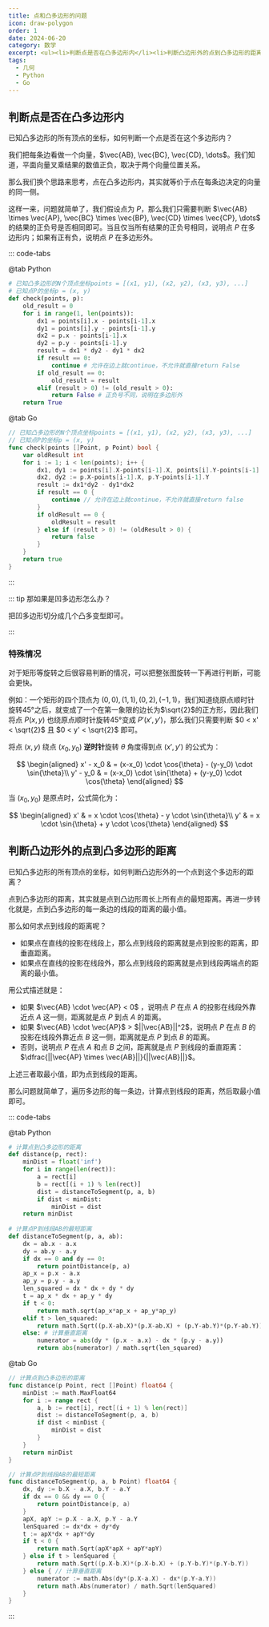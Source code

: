 ```yaml
---
title: 点和凸多边形的问题
icon: draw-polygon
order: 1
date: 2024-06-20
category: 数学
excerpt: <ul><li>判断点是否在凸多边形内</li><li>判断凸边形外的点到凸多边形的距离</li></ul>
tags:
  - 几何
  - Python
  - Go
---
```


## 判断点是否在凸多边形内

已知凸多边形的所有顶点的坐标，如何判断一个点是否在这个多边形内？

我们把每条边看做一个向量，$\vec{AB}, \vec{BC}, \vec{CD}, \dots$。我们知道，平面向量叉乘结果的数值正负，取决于两个向量位置关系。

那么我们换个思路来思考，点在凸多边形内，其实就等价于点在每条边决定的向量的同一侧。

这样一来，问题就简单了，我们假设点为 $P$，那么我们只需要判断 $\vec{AB} \times \vec{AP}, \vec{BC} \times \vec{BP}, \vec{CD} \times \vec{CP}, \dots$ 的结果的正负号是否相同即可。当且仅当所有结果的正负号相同，说明点 $P$ 在多边形内；如果有正有负，说明点 $P$ 在多边形外。

::: code-tabs

@tab Python

```python :no-collapsed-lines
# 已知凸多边形的N个顶点坐标points = [(x1, y1), (x2, y2), (x3, y3), ...]
# 已知点P的坐标p = (x, y)
def check(points, p):
    old_result = 0
    for i in range(1, len(points)):
        dx1 = points[i].x - points[i-1].x
        dy1 = points[i].y - points[i-1].y
        dx2 = p.x - points[i-1].x
        dy2 = p.y - points[i-1].y
        result = dx1 * dy2 - dy1 * dx2
        if result == 0:
            continue # 允许在边上就continue，不允许就直接return False
        if old_result == 0:
            old_result = result
        elif (result > 0) != (old_result > 0):
            return False # 正负号不同，说明在多边形外
    return True
```

@tab Go

```go :no-collapsed-lines
// 已知凸多边形的N个顶点坐标points = [(x1, y1), (x2, y2), (x3, y3), ...]
// 已知点P的坐标p = (x, y)
func check(points []Point, p Point) bool {
    var oldResult int
    for i := 1; i < len(points); i++ {
        dx1, dy1 := points[i].X-points[i-1].X, points[i].Y-points[i-1].Y
        dx2, dy2 := p.X-points[i-1].X, p.Y-points[i-1].Y
        result := dx1*dy2 - dy1*dx2
        if result == 0 {
            continue // 允许在边上就continue，不允许就直接return false
        }
        if oldResult == 0 {
            oldResult = result
        } else if (result > 0) != (oldResult > 0) {
            return false
        }
    }
    return true
}
```

:::

::: tip 那如果是凹多边形怎么办？

把凹多边形切分成几个凸多变型即可。

:::

### 特殊情况

对于矩形等旋转之后很容易判断的情况，可以把整张图旋转一下再进行判断，可能会更快。

例如：一个矩形的四个顶点为 $(0, 0), (1, 1), (0, 2), (-1, 1)$，我们知道绕原点顺时针旋转45°之后，就变成了一个在第一象限的边长为$\sqrt{2}$的正方形，因此我们将点 $P(x, y)$ 也绕原点顺时针旋转45°变成 $P'(x', y')$，那么我们只需要判断 $0 < x' < \sqrt{2}$ 且 $0 < y' < \sqrt{2}$ 即可。

将点 $(x, y)$ 绕点 $(x_0, y_0)$ **逆时针**旋转 $\theta$ 角度得到点 $(x', y')$ 的公式为：

$$
\begin{aligned}
x' - x_0 & = (x-x_0) \cdot \cos{\theta} - (y-y_0) \cdot \sin{\theta}\\
y' - y_0 & = (x-x_0) \cdot \sin{\theta} + (y-y_0) \cdot \cos{\theta}
\end{aligned}
$$

当 $(x_0, y_0)$ 是原点时，公式简化为：

$$
\begin{aligned}
x' & = x \cdot \cos{\theta} - y \cdot \sin{\theta}\\
y' & = x \cdot \sin{\theta} + y \cdot \cos{\theta}
\end{aligned}
$$

## 判断凸边形外的点到凸多边形的距离

已知凸多边形的所有顶点的坐标，如何判断凸边形外的一个点到这个多边形的距离？

点到凸多边形的距离，其实就是点到凸边形周长上所有点的最短距离。再进一步转化就是，点到凸多边形的每一条边的线段的距离的最小值。

那么如何求点到线段的距离呢？
- 如果点在直线的投影在线段上，那么点到线段的距离就是点到投影的距离，即垂直距离。
- 如果点在直线的投影在线段外，那么点到线段的距离就是点到线段两端点的距离的最小值。

用公式描述就是：
  - 如果 $\vec{AB} \cdot \vec{AP} < 0$ ，说明点 $P$ 在点 $A$ 的投影在线段外靠近点 $A$ 这一侧，距离就是点 $P$ 到点 $A$ 的距离。
  - 如果 $\vec{AB} \cdot \vec{AP}$ > $||\vec{AB}||^2$，说明点 $P$ 在点 $B$ 的投影在线段外靠近点 $B$ 这一侧，距离就是点 $P$ 到点 $B$ 的距离。
  - 否则，说明点 $P$ 在点 $A$ 和点 $B$ 之间，距离就是点 $P$ 到线段的垂直距离：$\dfrac{||\vec{AP} \times \vec{AB}||}{||\vec{AB}||}$。

上述三者取最小值，即为点到线段的距离。

那么问题就简单了，遍历多边形的每一条边，计算点到线段的距离，然后取最小值即可。

::: code-tabs

@tab Python

```python :no-collapsed-lines
# 计算点到凸多边形的距离
def distance(p, rect):
    minDist = float('inf')
    for i in range(len(rect)):
        a = rect[i]
        b = rect[(i + 1) % len(rect)]
        dist = distanceToSegment(p, a, b)
        if dist < minDist:
            minDist = dist
    return minDist
    
# 计算点P到线段AB的最短距离
def distanceToSegment(p, a, ab):
    dx = ab.x - a.x
    dy = ab.y - a.y
    if dx == 0 and dy == 0:
        return pointDistance(p, a)
    ap_x = p.x - a.x
    ap_y = p.y - a.y
    len_squared = dx * dx + dy * dy
    t = ap_x * dx + ap_y * dy
    if t < 0:
        return math.sqrt(ap_x*ap_x + ap_y*ap_y)
    elif t > len_squared:
        return math.Sqrt((p.X-ab.X)*(p.X-ab.X) + (p.Y-ab.Y)*(p.Y-ab.Y))
    else: # 计算垂直距离
        numerator = abs(dy * (p.x - a.x) - dx * (p.y - a.y))
        return abs(numerator) / math.sqrt(len_squared)
```

@tab Go

```go :no-collapsed-lines
// 计算点到凸多边形的距离
func distance(p Point, rect []Point) float64 {
    minDist := math.MaxFloat64
    for i := range rect {
        a, b := rect[i], rect[(i + 1) % len(rect)]
        dist := distanceToSegment(p, a, b)
        if dist < minDist {
            minDist = dist
        }
    }
    return minDist
}

// 计算点P到线段AB的最短距离
func distanceToSegment(p, a, b Point) float64 {
    dx, dy := b.X - a.X, b.Y - a.Y
    if dx == 0 && dy == 0 {
        return pointDistance(p, a)
    }
    apX, apY := p.X - a.X, p.Y - a.Y
    lenSquared := dx*dx + dy*dy
    t := apX*dx + apY*dy
    if t < 0 {
        return math.Sqrt(apX*apX + apY*apY)
    } else if t > lenSquared {
        return math.Sqrt((p.X-b.X)*(p.X-b.X) + (p.Y-b.Y)*(p.Y-b.Y))
    } else { // 计算垂直距离
        numerator := math.Abs(dy*(p.X-a.X) - dx*(p.Y-a.Y))
        return math.Abs(numerator) / math.Sqrt(lenSquared)
    }
}
```

:::